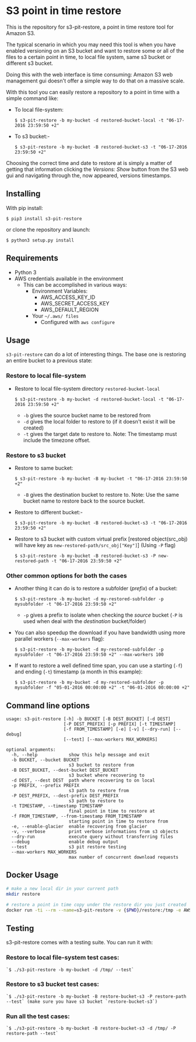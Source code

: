 # S3 point in time restore

This is the repository for s3-pit-restore, a point in time restore tool
for Amazon S3.

The typical scenario in which you may need this tool is when you have
enabled versioning on an S3 bucket and want to restore some or all of
the files to a certain point in time, to local file system, same s3 bucket or different s3 bucket.

Doing this with the web interface is time consuming: Amazon S3 web management
gui doesn't offer a simple way to do that on a massive scale.

With this tool you can easily restore a repository to a point in time
with a simple command like:

* To local file-system:
	```
	$ s3-pit-restore -b my-bucket -d restored-bucket-local -t "06-17-2016 23:59:50 +2"
	```
* To s3 bucket:-
	```
	$ s3-pit-restore -b my-bucket -B restored-bucket-s3 -t "06-17-2016 23:59:50 +2"
	```

Choosing the correct time and date to restore at is simply a matter of getting
that information clicking the *Versions: Show* button from the S3 web gui
and navigating through the, now appeared, versions timestamps.

## Installing

With pip install:

`$ pip3 install s3-pit-restore`

or clone the repository and launch:

`$ python3 setup.py install`

## Requirements

  * Python 3
  * AWS credentials available in the environment
	* This can be accomplished in various ways:
		* Environment Variables:
			* AWS_ACCESS_KEY_ID
			* AWS_SECRET_ACCESS_KEY
			* AWS_DEFAULT_REGION
		* Your `~/.aws/ files`
			* Configured with `aws configure`

## Usage

`s3-pit-restore` can do a lot of interesting things. The base one is restoring an entire bucket to a previous state:

### Restore to local file-system

* Restore to local file-system directory `restored-bucket-local`
	```
	$ s3-pit-restore -b my-bucket -d restored-bucket-local -t "06-17-2016 23:59:50 +2"
	```
	* `-b` gives the source bucket name to be restored from
	* `-d` gives the local folder to restore to (if it doesn't exist it will be created)
	* `-t` gives the target date to restore to. Note: The timestamp must include the timezone offset. 

### Restore to s3 bucket

* Restore to same bucket:
	```
	$ s3-pit-restore -b my-bucket -B my-bucket -t "06-17-2016 23:59:50 +2"
	```
	* `-B` gives the destination bucket to restore to. Note: Use the same bucket name to restore back to the source bucket.

* Restore to different bucket:-
	```
	$ s3-pit-restore -b my-bucket -B restored-bucket-s3 -t "06-17-2016 23:59:50 +2"
	```

* Restore to s3 bucket with custom virtual prefix [restored object(src_obj) will have key as `new-restored-path/src_obj["Key"]`] (Using `-P` flag)
	```
	$ s3-pit-restore -b my-bucket -B restored-bucket-s3 -P new-restored-path -t "06-17-2016 23:59:50 +2"
	```

### Other common options for both the cases

* Another thing it can do is to restore a subfolder (*prefix*) of a bucket:
	```
	$ s3-pit-restore -b my-bucket -d my-restored-subfolder -p mysubfolder -t "06-17-2016 23:59:50 +2"
	```
	* `-p` gives a prefix to isolate when checking the _source_ bucket (`-P` is used when deal with the _destination_ bucket/folder)

* You can also speedup the download if you have bandwidth using more parallel workers (`--max-workers` flag):
	```
	$ s3-pit-restore -b my-bucket -d my-restored-subfolder -p mysubfolder -t "06-17-2016 23:59:50 +2" --max-workers 100
	```

* If want to restore a well defined time span, you can use a starting (`-f`) and ending (`-t`) timestamp (a month in this example):
	```
	$ s3-pit-restore -b my-bucket -d my-restored-subfolder -p mysubfolder -f "05-01-2016 00:00:00 +2" -t "06-01-2016 00:00:00 +2"
	```

## Command line options

```
usage: s3-pit-restore [-h] -b BUCKET [-B DEST_BUCKET] [-d DEST]
                      [-P DEST_PREFIX] [-p PREFIX] [-t TIMESTAMP]
                      [-f FROM_TIMESTAMP] [-e] [-v] [--dry-run] [--debug]
                      [--test] [--max-workers MAX_WORKERS]

optional arguments:
  -h, --help            show this help message and exit
  -b BUCKET, --bucket BUCKET
                        s3 bucket to restore from
  -B DEST_BUCKET, --dest-bucket DEST_BUCKET
                        s3 bucket where recovering to
  -d DEST, --dest DEST  path where recovering to on local
  -p PREFIX, --prefix PREFIX
                        s3 path to restore from
  -P DEST_PREFIX, --dest-prefix DEST_PREFIX
                        s3 path to restore to
  -t TIMESTAMP, --timestamp TIMESTAMP
                        final point in time to restore at
  -f FROM_TIMESTAMP, --from-timestamp FROM_TIMESTAMP
                        starting point in time to restore from
  -e, --enable-glacier  enable recovering from glacier
  -v, --verbose         print verbose informations from s3 objects
  --dry-run             execute query without transferring files
  --debug               enable debug output
  --test                s3 pit restore testing
  --max-workers MAX_WORKERS
                        max number of concurrent download requests
```

## Docker Usage

```bash
# make a new local dir in your current path
mkdir restore

# restore a point in time copy under the restore dir you just created
docker run -ti --rm --name=s3-pit-restore -v {$PWD}/restore:/tmp -e AWS_ACCESS_KEY_ID=[AWS_ACCESS_KEY_ID] -e AWS_SECRET_ACCESS_KEY=[AWS_ACCESS_KEY_ID] angelocompagnucci/s3-pit-restore:latest s3-pit-restore -b [Bucket] -p [Prefix] -d /tmp -t "01-25-2018 10:59:50 +2"
```

## Testing

s3-pit-restore comes with a testing suite. You can run it with:

### Restore to local file-system test cases:
	`$ ./s3-pit-restore -b my-bucket -d /tmp/ --test`

### Restore to s3 bucket test cases:
	`$ ./s3-pit-restore -b my-bucket -B restore-bucket-s3 -P restore-path --test` (make sure you have s3 bucket `restore-bucket-s3`)

### Run all the test cases:
	`$ ./s3-pit-restore -b my-bucket -B restore-bucket-s3 -d /tmp/ -P restore-path --test`
